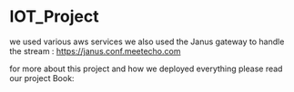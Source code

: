 # IOT_Project

we used various aws services we also used the Janus gateway to handle the stream : https://janus.conf.meetecho.com

for more about this project and how we deployed everything please read our project Book: 

